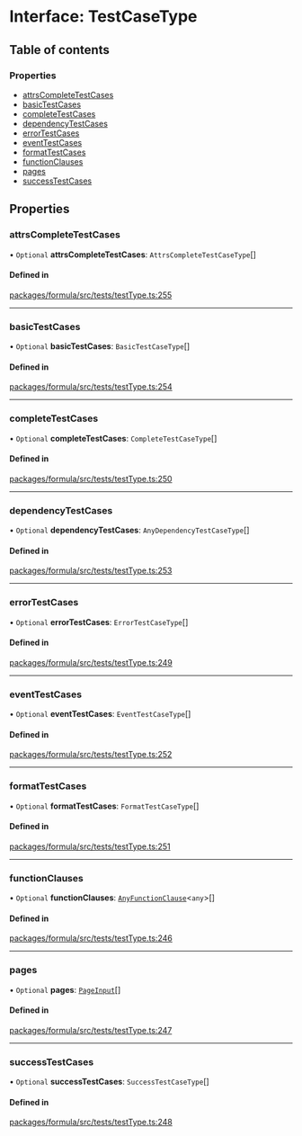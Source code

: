 # Interface: TestCaseType

## Table of contents

### Properties

- [attrsCompleteTestCases](TestCaseType.md#attrscompletetestcases)
- [basicTestCases](TestCaseType.md#basictestcases)
- [completeTestCases](TestCaseType.md#completetestcases)
- [dependencyTestCases](TestCaseType.md#dependencytestcases)
- [errorTestCases](TestCaseType.md#errortestcases)
- [eventTestCases](TestCaseType.md#eventtestcases)
- [formatTestCases](TestCaseType.md#formattestcases)
- [functionClauses](TestCaseType.md#functionclauses)
- [pages](TestCaseType.md#pages)
- [successTestCases](TestCaseType.md#successtestcases)

## Properties

### <a id="attrscompletetestcases" name="attrscompletetestcases"></a> attrsCompleteTestCases

• `Optional` **attrsCompleteTestCases**: `AttrsCompleteTestCaseType`[]

#### Defined in

[packages/formula/src/tests/testType.ts:255](https://github.com/mashpod/mashcard/blob/main/packages/formula/src/tests/testType.ts#L255)

---

### <a id="basictestcases" name="basictestcases"></a> basicTestCases

• `Optional` **basicTestCases**: `BasicTestCaseType`[]

#### Defined in

[packages/formula/src/tests/testType.ts:254](https://github.com/mashpod/mashcard/blob/main/packages/formula/src/tests/testType.ts#L254)

---

### <a id="completetestcases" name="completetestcases"></a> completeTestCases

• `Optional` **completeTestCases**: `CompleteTestCaseType`[]

#### Defined in

[packages/formula/src/tests/testType.ts:250](https://github.com/mashpod/mashcard/blob/main/packages/formula/src/tests/testType.ts#L250)

---

### <a id="dependencytestcases" name="dependencytestcases"></a> dependencyTestCases

• `Optional` **dependencyTestCases**: `AnyDependencyTestCaseType`[]

#### Defined in

[packages/formula/src/tests/testType.ts:253](https://github.com/mashpod/mashcard/blob/main/packages/formula/src/tests/testType.ts#L253)

---

### <a id="errortestcases" name="errortestcases"></a> errorTestCases

• `Optional` **errorTestCases**: `ErrorTestCaseType`[]

#### Defined in

[packages/formula/src/tests/testType.ts:249](https://github.com/mashpod/mashcard/blob/main/packages/formula/src/tests/testType.ts#L249)

---

### <a id="eventtestcases" name="eventtestcases"></a> eventTestCases

• `Optional` **eventTestCases**: `EventTestCaseType`[]

#### Defined in

[packages/formula/src/tests/testType.ts:252](https://github.com/mashpod/mashcard/blob/main/packages/formula/src/tests/testType.ts#L252)

---

### <a id="formattestcases" name="formattestcases"></a> formatTestCases

• `Optional` **formatTestCases**: `FormatTestCaseType`[]

#### Defined in

[packages/formula/src/tests/testType.ts:251](https://github.com/mashpod/mashcard/blob/main/packages/formula/src/tests/testType.ts#L251)

---

### <a id="functionclauses" name="functionclauses"></a> functionClauses

• `Optional` **functionClauses**: [`AnyFunctionClause`](AnyFunctionClause.md)<`any`\>[]

#### Defined in

[packages/formula/src/tests/testType.ts:246](https://github.com/mashpod/mashcard/blob/main/packages/formula/src/tests/testType.ts#L246)

---

### <a id="pages" name="pages"></a> pages

• `Optional` **pages**: [`PageInput`](PageInput.md)[]

#### Defined in

[packages/formula/src/tests/testType.ts:247](https://github.com/mashpod/mashcard/blob/main/packages/formula/src/tests/testType.ts#L247)

---

### <a id="successtestcases" name="successtestcases"></a> successTestCases

• `Optional` **successTestCases**: `SuccessTestCaseType`[]

#### Defined in

[packages/formula/src/tests/testType.ts:248](https://github.com/mashpod/mashcard/blob/main/packages/formula/src/tests/testType.ts#L248)
